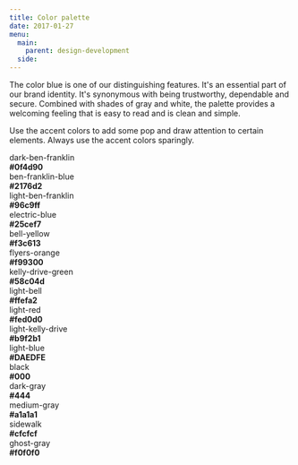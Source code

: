 ```yaml
---
title: Color palette
date: 2017-01-27
menu:
  main:
    parent: design-development
  side:
---
```


The color blue is one of our distinguishing features. It's an essential part of our brand identity. It's synonymous with being trustworthy, dependable and secure. Combined with shades of gray and white, the palette provides a welcoming feeling that is easy to read and is clean and simple.

Use the accent colors to add some pop and draw attention to certain elements. Always use the accent colors sparingly.

<div class="row mbxl">
  <div class="medium-5 columns equal-height">
    <div class="swatch">
      <div class="swatch--top bg-dark-ben-franklin bdr-dark-ben-franklin">
      </div>
      <div class="swatch--bottom equal">
        dark-ben-franklin<br>
        <b>#0f4d90</b>
      </div>
    </div>
  </div>
  <div class="medium-5 columns">
    <div class="swatch">
      <div class="swatch--top bg-ben-franklin-blue bdr-ben-franklin-blue">
      </div>
      <div class="swatch--bottom equal">
        ben-franklin-blue<br>
        <b>#2176d2</b>
      </div>
    </div>
  </div>
  <div class="medium-5 columns">
    <div class="swatch">
      <div class="swatch--top bg-light-ben-franklin bdr-light-ben-franklin">
      </div>
      <div class="swatch--bottom equal">
        light-ben-franklin<br>
        <b>#96c9ff</b>
      </div>
    </div>
  </div>
  <div class="medium-5 columns end">
    <div class="swatch">
      <div class="swatch--top bg-electric-blue bdr-electric-blue">
      </div>
      <div class="swatch--bottom equal">
        electric-blue<br>
        <b>#25cef7</b>
      </div>
    </div>
  </div>
</div>
<div class="row mbxl">
  <div class="medium-5 columns equal-height">
    <div class="swatch">
      <div class="swatch--top bg-bell-yellow bdr-bell-yellow">
      </div>
      <div class="swatch--bottom equal">
        bell-yellow<br>
        <b>#f3c613</b>
      </div>
    </div>
  </div>
  <div class="medium-5 columns">
    <div class="swatch">
      <div class="swatch--top bg-flyers-orange bdr-flyers-orange">
      </div>
      <div class="swatch--bottom equal">
        flyers-orange<br>
        <b>#f99300</b>
      </div>
    </div>
  </div>
  <div class="medium-5 columns end">
    <div class="swatch">
      <div class="swatch--top bg-kelly-drive-green bdr-kelly-drive-green">
      </div>
      <div class="swatch--bottom equal">
        kelly-drive-green<br>
        <b>#58c04d</b>
      </div>
    </div>
  </div>
</div>
<div class="row mbxl">
  <div class="medium-5 columns equal-height">
    <div class="swatch">
      <div class="swatch--top bg-light-bell bdr-light-bell">
      </div>
      <div class="swatch--bottom equal">
        light-bell<br>
        <b>#ffefa2</b>
      </div>
    </div>
  </div>
  <div class="medium-5 columns">
    <div class="swatch">
      <div class="swatch--top bg-light-red bdr-light-red">
      </div>
      <div class="swatch--bottom equal">
        light-red<br>
        <b>#fed0d0</b>
      </div>
    </div>
  </div>
  <div class="medium-5 columns">
    <div class="swatch">
      <div class="swatch--top bg-light-kelly-drive bdr-light-kelly-drive">
      </div>
      <div class="swatch--bottom equal">
        light-kelly-drive<br>
        <b>#b9f2b1</b>
      </div>
    </div>
  </div>
  <div class="medium-5 columns end">
    <div class="swatch">
      <div class="swatch--top bg-light-blue bdr-light-blue">
      </div>
      <div class="swatch--bottom equal">
        light-blue<br>
        <b>#DAEDFE</b>
      </div>
    </div>
  </div>
</div>

<div class="row mbxl">
  <div class="medium-5 columns equal-height">
    <div class="swatch">
      <div class="swatch--top bg-black bdr-black">
      </div>
      <div class="swatch--bottom equal">
        black<br>
        <b>#000</b>
      </div>
    </div>
  </div>
  <div class="medium-5 columns">
    <div class="swatch">
      <div class="swatch--top bg-dark-gray bdr-dark-gray">
      </div>
      <div class="swatch--bottom equal">
        dark-gray<br>
        <b>#444</b>
      </div>
    </div>
  </div>
  <div class="medium-5 columns">
    <div class="swatch">
      <div class="swatch--top bg-medium-gray bdr-medium-gray">
      </div>
      <div class="swatch--bottom equal">
        medium-gray<br>
        <b>#a1a1a1</b>
      </div>
    </div>
  </div>
  <div class="medium-5 columns end">
    <div class="swatch">
      <div class="swatch--top bg-sidewalk bdr-sidewalk">
      </div>
      <div class="swatch--bottom equal">
        sidewalk<br>
        <b>#cfcfcf</b>
      </div>
    </div>
  </div>
</div>
<div class="row">
  <div class="medium-5 columns">
    <div class="swatch">
      <div class="swatch--top swatch--top--bordered bg-ghost-gray bdr-sidewalk">
      </div>
      <div class="swatch--bottom">
        ghost-gray<br>
        <b>#f0f0f0</b>
      </div>
    </div>
  </div>
</div>
